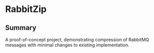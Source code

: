 # RabbitZip

## Summary

A proof-of-concept project, demonstrating compression of RabbitMQ messages with minimal changes to existing
implementation.